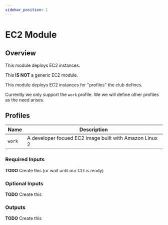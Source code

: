 ```yaml
---
sidebar_position: 1
---
```

# EC2 Module

## Overview
This module deploys EC2 instances.

This **IS NOT** a generic EC2 module.

This module deploys EC2 instances for "profiles" the club defines.

Currently we only support the `work` profile. We we will define other profiles
as the need arises.

## Profiles
| Name   | Description                                            |
| ------ | ------------------------------------------------------ |
| `work` | A developer focued EC2 image built with Amazon Linux 2 |

### Required Inputs
**TODO** Create this (or wait until our CLI is ready)

### Optional Inputs
**TODO** Create this

### Outputs
**TODO** Create this

[chge]: ./CHANGES.md
[code]: ./CODE-OF-CONDUCT.md
[cont]: ./CONTRIBUTING.md
[lice]: ./LICENSE.md
